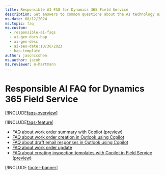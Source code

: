 ```yaml
---
title: Responsible AI FAQ for Dynamics 365 Field Service
description: Get answers to common questions about the AI technology used in Dynamics 365 Field Service, how it was tested and evaluated, and specific limitations.
ms.date: 08/12/2024
ms.topic: faq
ms.custom:
  - responsible-ai-faqs
  - ai-gen-docs-bap
  - ai-gen-desc
  - ai-seo-date:10/30/2023
  - bap-template
author: jasonccohen
ms.author: jacoh
ms.reviewer: m-hartmann
---
```


# Responsible AI FAQ for Dynamics 365 Field Service

[!INCLUDE[faqs-overview](../includes/faqs-overview.md)]

[!INCLUDE[faqs-feature](../includes/faqs-feature.md)]

- [FAQ about work order summary with Copilot (preview)](faqs-work-order-recap.md)
- [FAQ about work order creation in Outlook using Copilot](faqs-wo-flw-copilot.md)
- [FAQ about draft email responses in Outlook using Copilot](faqs-flm-copilot-email.md)
- [FAQ about work order update](faqs-work-order-update.md)
- [FAQ about creating inspection templates with Copilot in Field Service (preview)](faqs-inspection-designer.md)

[!INCLUDE [footer-banner](../includes/footer-banner.md)]
